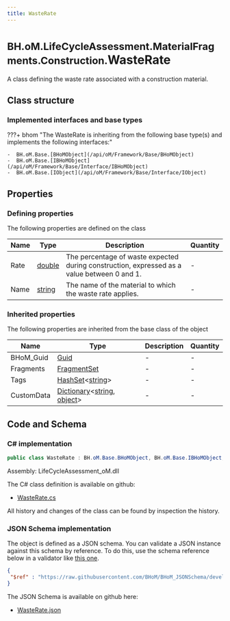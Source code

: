 ```yaml
---
title: WasteRate
---
```


# <small>BH.oM.LifeCycleAssessment.MaterialFragments.Construction.</small>**WasteRate**

A class defining the waste rate associated with a construction material.

## Class structure

### Implemented interfaces and base types

???+ bhom "The WasteRate is inheriting from the following base type(s) and implements the following interfaces:"

    -  BH.oM.Base.[BHoMObject](/api/oM/Framework/Base/BHoMObject)
    -  BH.oM.Base.[IBHoMObject](/api/oM/Framework/Base/Interface/IBHoMObject)
    -  BH.oM.Base.[IObject](/api/oM/Framework/Base/Interface/IObject)


## Properties



### Defining properties

The following properties are defined on the class

| Name             | Type             | Description      | Quantity         |
|------------------|------------------|------------------|------------------|
| Rate | [double](https://learn.microsoft.com/en-us/dotnet/api/System.Double?view=netstandard-2.0) | The percentage of waste expected during construction, expressed as a value between 0 and 1. | - |
| Name | [string](https://learn.microsoft.com/en-us/dotnet/api/System.String?view=netstandard-2.0) | The name of the material to which the waste rate applies. | - |


### Inherited properties
The following properties are inherited from the base class of the object

| Name             | Type             | Description      | Quantity         |
|------------------|------------------|------------------|------------------|
| BHoM_Guid | [Guid](https://learn.microsoft.com/en-us/dotnet/api/System.Guid?view=netstandard-2.0) | - | - |
| Fragments | [FragmentSet](/api/oM/Framework/Base/FragmentSet) | - | - |
| Tags | [HashSet](https://learn.microsoft.com/en-us/dotnet/api/System.Collections.Generic.HashSet-1?view=netstandard-2.0)&lt;[string](https://learn.microsoft.com/en-us/dotnet/api/System.String?view=netstandard-2.0)&gt; | - | - |
| CustomData | [Dictionary](https://learn.microsoft.com/en-us/dotnet/api/System.Collections.Generic.Dictionary-2?view=netstandard-2.0)&lt;[string](https://learn.microsoft.com/en-us/dotnet/api/System.String?view=netstandard-2.0), [object](https://learn.microsoft.com/en-us/dotnet/api/System.Object?view=netstandard-2.0)&gt; | - | - |


## Code and Schema

### C# implementation

``` C# title="C#"
public class WasteRate : BH.oM.Base.BHoMObject, BH.oM.Base.IBHoMObject, BH.oM.Base.IObject
```

Assembly: LifeCycleAssessment_oM.dll

The C# class definition is available on github:

- [WasteRate.cs](https://github.com/BHoM/BHoM/blob/develop/LifeCycleAssessment_oM/MaterialFragments\Construction\WasteRate.cs)

All history and changes of the class can be found by inspection the history.
### JSON Schema implementation

The object is defined as a JSON schema. You can validate a JSON instance against this schema by reference. To do this, use the schema reference below in a validator like [this one](https://www.jsonschemavalidator.net/).

``` json title="JSON Schema"
{
 "$ref" : "https://raw.githubusercontent.com/BHoM/BHoM_JSONSchema/develop/LifeCycleAssessment_oM/MaterialFragments/Construction/WasteRate.json"
}
```

The JSON Schema is available on github here:

- [WasteRate.json](https://github.com/BHoM/BHoM_JSONSchema/blob/develop/LifeCycleAssessment_oM/MaterialFragments/Construction/WasteRate.json)
